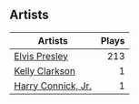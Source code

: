 ## Artists
Artists | Plays 
----- | -----: 
[Elvis Presley](/artists/elvis-presley-1014) | 213
[Kelly Clarkson](/artists/kelly-clarkson-34788) | 1
[Harry Connick, Jr.](/artists/harry-connick-jr-41411) | 1

